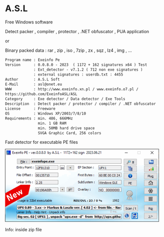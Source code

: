 # A.S.L

Free Windows software

Detect packer , compiler , protector , .NET obfuscator , PUA application

or

Binary packed data : rar , zip , iso , 7zip , zx , sqz , lz4 , img , ...

```
Program name : Exeinfo Pe
Version      : 0.0.8.0 - 2023  ( 1172 + 162 signatures x64 ) Test
             : Ext_detector - v7.1.2 ( 712 non exe signatures )
             : external signatures : userdb.txt : 4455
Author       : A.S.L Soft
E-Mail       : asl@onet.eu
WWW          : http://www.exeinfo.xn.pl / www.exeinfo.o7.pl / https://github.com/ExeinfoASL/ASL
Category     : Exe detector / Data detector / Exe Tools
Description  : Detect packer / protector / compiler / .NET obfuscator
License      : Freeware
OS           : Windows XP/2003/7/8/10
Requirements : min. 486, 666MHz
               min. 1 GB RAM
               min. 50MB hard drive space
               SVGA Graphic Card, 256 colors
```

Fast detector for executable PE files

![screenshot](exeinfo_screen.png)

Info: inside zip file
